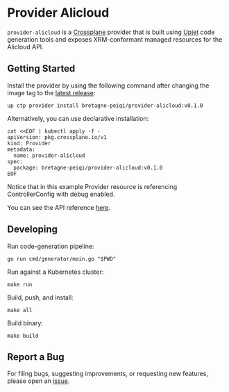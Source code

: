 # Provider Alicloud

`provider-alicloud` is a [Crossplane](https://crossplane.io/) provider that
is built using [Upjet](https://github.com/upbound/upjet) code
generation tools and exposes XRM-conformant managed resources for the
Alicloud API.

## Getting Started

Install the provider by using the following command after changing the image tag
to the [latest release](https://marketplace.upbound.io/providers/bretagne-peiqi/provider-alicloud):
```
up ctp provider install bretagne-peiqi/provider-alicloud:v0.1.0
```

Alternatively, you can use declarative installation:
```
cat <<EOF | kubectl apply -f -
apiVersion: pkg.crossplane.io/v1
kind: Provider
metadata:
  name: provider-alicloud
spec:
  package: bretagne-peiqi/provider-alicloud:v0.1.0
EOF
```

Notice that in this example Provider resource is referencing ControllerConfig with debug enabled.

You can see the API reference [here](https://doc.crds.dev/github.com/bretagne-peiqi/provider-alicloud).

## Developing

Run code-generation pipeline:
```console
go run cmd/generator/main.go "$PWD"
```

Run against a Kubernetes cluster:

```console
make run
```

Build, push, and install:

```console
make all
```

Build binary:

```console
make build
```

## Report a Bug

For filing bugs, suggesting improvements, or requesting new features, please
open an [issue](https://github.com/bretagne-peiqi/provider-alicloud/issues).
